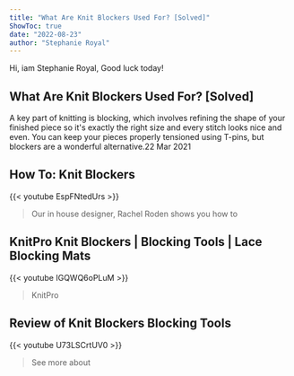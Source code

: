 ```yaml
---
title: "What Are Knit Blockers Used For? [Solved]"
ShowToc: true 
date: "2022-08-23"
author: "Stephanie Royal" 
---
```


Hi, iam Stephanie Royal, Good luck today!
## What Are Knit Blockers Used For? [Solved]
A key part of knitting is blocking, which involves refining the shape of your finished piece so it's exactly the right size and every stitch looks nice and even. You can keep your pieces properly tensioned using T-pins, but blockers are a wonderful alternative.22 Mar 2021

## How To: Knit Blockers
{{< youtube EspFNtedUrs >}}
>Our in house designer, Rachel Roden shows you how to 

## KnitPro Knit Blockers | Blocking Tools | Lace Blocking Mats
{{< youtube IGQWQ6oPLuM >}}
>KnitPro 

## Review of Knit Blockers Blocking Tools
{{< youtube U73LSCrtUV0 >}}
>See more about 

